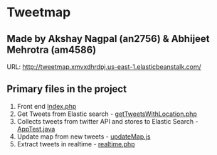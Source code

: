 # Tweetmap 
## Made by Akshay Nagpal (an2756) & Abhijeet Mehrotra (am4586)
URL: http://tweetmap.xmvxdhrdpj.us-east-1.elasticbeanstalk.com/   
## Primary files in the project    
1. Front end [Index.php](https://github.com/akshaynagpal/Tweetmap/blob/master/frontend%20and%20integration/index.php)   
2. Get Tweets from Elastic search - [getTweetsWithLocation.php](https://github.com/akshaynagpal/Tweetmap/blob/master/frontend%20and%20integration/getTweetsWithLocation.php)   
3. Collects tweets from twitter API and stores to Elastic Search - [AppTest.java](https://github.com/akshaynagpal/Tweetmap/blob/master/tweetbackend/src/test/java/cloud/tweetbackend/AppTest.java)   
4. Update map from new tweets - [updateMap.js](https://github.com/akshaynagpal/Tweetmap/blob/master/frontend%20and%20integration/updateMap.js)   
5. Extract tweets in realtime - [realtime.php](https://github.com/akshaynagpal/Tweetmap/blob/master/frontend%20and%20integration/realtime.php)   